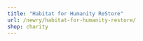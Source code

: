 ```yaml
---
title: "Habitat for Humanity ReStore"
url: /newry/habitat-for-humanity-restore/
shop: charity
---
```

